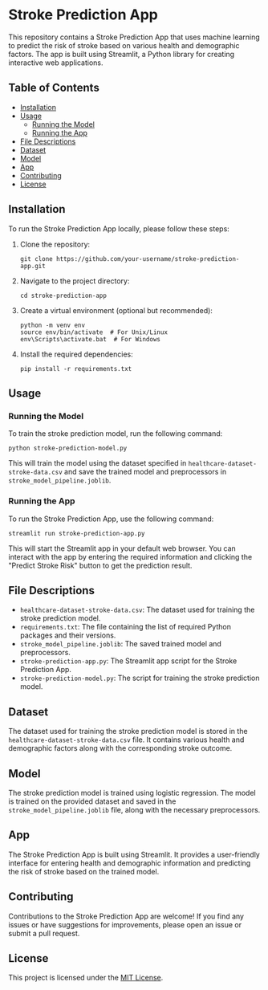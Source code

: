 # Stroke Prediction App

This repository contains a Stroke Prediction App that uses machine learning to predict the risk of stroke based on various health and demographic factors. The app is built using Streamlit, a Python library for creating interactive web applications.

## Table of Contents

- [Installation](#installation)
- [Usage](#usage)
  - [Running the Model](#running-the-model)
  - [Running the App](#running-the-app)
- [File Descriptions](#file-descriptions)
- [Dataset](#dataset)
- [Model](#model)
- [App](#app)
- [Contributing](#contributing)
- [License](#license)

## Installation

To run the Stroke Prediction App locally, please follow these steps:

1. Clone the repository:
   ```
   git clone https://github.com/your-username/stroke-prediction-app.git
   ```

2. Navigate to the project directory:
   ```
   cd stroke-prediction-app
   ```

3. Create a virtual environment (optional but recommended):
   ```
   python -m venv env
   source env/bin/activate  # For Unix/Linux
   env\Scripts\activate.bat  # For Windows
   ```

4. Install the required dependencies:
   ```
   pip install -r requirements.txt
   ```

## Usage

### Running the Model

To train the stroke prediction model, run the following command:
```
python stroke-prediction-model.py
```

This will train the model using the dataset specified in `healthcare-dataset-stroke-data.csv` and save the trained model and preprocessors in `stroke_model_pipeline.joblib`.

### Running the App

To run the Stroke Prediction App, use the following command:
```
streamlit run stroke-prediction-app.py
```

This will start the Streamlit app in your default web browser. You can interact with the app by entering the required information and clicking the "Predict Stroke Risk" button to get the prediction result.

## File Descriptions

- `healthcare-dataset-stroke-data.csv`: The dataset used for training the stroke prediction model.
- `requirements.txt`: The file containing the list of required Python packages and their versions.
- `stroke_model_pipeline.joblib`: The saved trained model and preprocessors.
- `stroke-prediction-app.py`: The Streamlit app script for the Stroke Prediction App.
- `stroke-prediction-model.py`: The script for training the stroke prediction model.

## Dataset

The dataset used for training the stroke prediction model is stored in the `healthcare-dataset-stroke-data.csv` file. It contains various health and demographic factors along with the corresponding stroke outcome.

## Model

The stroke prediction model is trained using logistic regression. The model is trained on the provided dataset and saved in the `stroke_model_pipeline.joblib` file, along with the necessary preprocessors.

## App

The Stroke Prediction App is built using Streamlit. It provides a user-friendly interface for entering health and demographic information and predicting the risk of stroke based on the trained model.

## Contributing

Contributions to the Stroke Prediction App are welcome! If you find any issues or have suggestions for improvements, please open an issue or submit a pull request.

## License

This project is licensed under the [MIT License](LICENSE).
